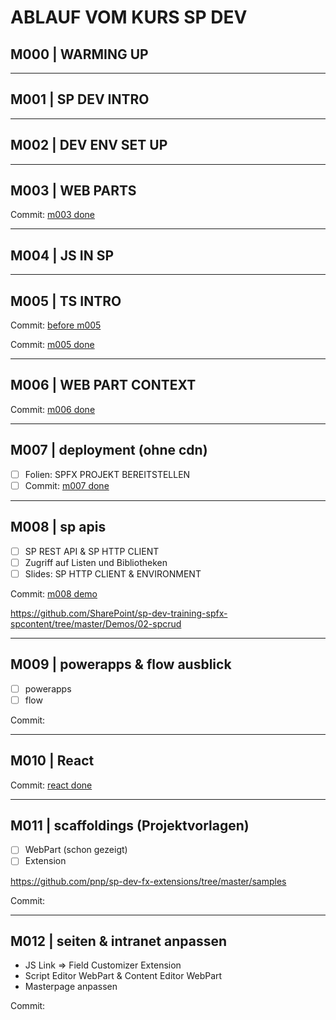 # ABLAUF VOM KURS SP DEV

## M000 | WARMING UP

---

## M001 | SP DEV INTRO

---

## M002 | DEV ENV SET UP

---

## M003 | WEB PARTS

Commit: [m003 done](https://github.com/ppedvAG/2021-04-12-SP-DEV/commit/03f266238f3d30af84567440e12f6f564c114a90)

---

## M004 | JS IN SP

---

## M005 | TS INTRO

Commit: [before m005](https://github.com/ppedvAG/2021-04-12-SP-DEV/commit/c93418972fbcd17d165a11c618990f02a41f03eb)

Commit: [m005 done](https://github.com/ppedvAG/2021-04-12-SP-DEV/commit/8026a270a1a7f8fd27d036805b8fb354ab31e464)

---

## M006 | WEB PART CONTEXT

Commit: [m006 done](https://github.com/ppedvAG/2021-04-12-SP-DEV/commit/7a9054a4ccaa4ac54b47bc7197b7bb03d84e13bc)

---

## M007 | deployment (ohne cdn)

- [ ] Folien: SPFX PROJEKT BEREITSTELLEN
- [ ] Commit: [m007 done](https://github.com/ppedvAG/2021-04-12-SP-DEV/commit/9cac0dbb0fff70c12f469d25ef2c15ad58c88b12)

---

## M008 | sp apis

- [ ] SP REST API & SP HTTP CLIENT
- [ ] Zugriff auf Listen und Bibliotheken
- [ ] Slides: SP HTTP CLIENT & ENVIRONMENT

Commit: [m008 demo](https://github.com/ppedvAG/2021-04-12-SP-DEV/commit/c9fee651d2fe1497aabd0543adeb32c42eaa93f3)

<https://github.com/SharePoint/sp-dev-training-spfx-spcontent/tree/master/Demos/02-spcrud>

---

## M009 | powerapps & flow ausblick

- [ ] powerapps
- [ ] flow

Commit: []()

---

## M010 | React

Commit: [react done](https://github.com/ppedvAG/2021-04-12-SP-DEV/commit/2737ed18f0934dd960b8c2e74d14132edbe27157)

---

## M011 | scaffoldings (Projektvorlagen)

- [ ] WebPart (schon gezeigt)
- [ ] Extension

https://github.com/pnp/sp-dev-fx-extensions/tree/master/samples

Commit: []()

---

## M012 | seiten & intranet anpassen

- JS Link => Field Customizer Extension
- Script Editor WebPart & Content Editor WebPart
- Masterpage anpassen

Commit: []()
